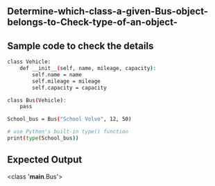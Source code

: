 ## Determine-which-class-a-given-Bus-object-belongs-to-Check-type-of-an-object-
## Sample code to check the details 
```sh
class Vehicle:
    def __init__(self, name, mileage, capacity):
        self.name = name
        self.mileage = mileage
        self.capacity = capacity

class Bus(Vehicle):
    pass

School_bus = Bus("School Volvo", 12, 50)

# use Python's built-in type() function
print(type(School_bus))
```
## Expected Output
<class '__main__.Bus'>
